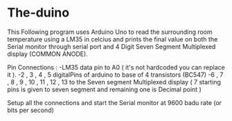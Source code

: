 # The-duino

This Following program uses Arduino Uno to read the surrounding room temperature using a LM35 in celcius and
prints the final value on both the Serial monitor through serial port and 4 Digit Seven Segment Multiplexed display (COMMON ANODE).

Pin Connections :
-LM35 data pin to A0 ( it's not hardcoded you can replace it ).
-2 , 3 , 4 , 5 digitalPins of arduino to base of 4 transistors (BC547)
-6 , 7 , 8 , 9 , 10 , 11 , 12 , 13 to the Seven segment Multiplexed display 
 ( 7 starting pins is given to seven segment and remaining one is Decimal point )
 
Setup all the connections and start the Serial monitor at 9600 badu rate (or bits per second)
